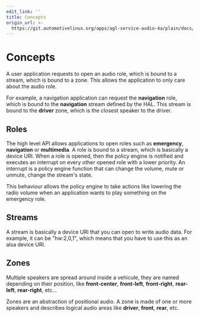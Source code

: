 ```yaml
---
edit_link: ''
title: Concepts
origin_url: >-
  https://git.automotivelinux.org/apps/agl-service-audio-4a/plain/docs/4a-framework/concepts.md?h=flounder
---
```


<!-- WARNING: This file is generated by fetch_docs.js using /home/boron/Documents/AGL/docs-webtemplate/site/_data/tocs/apis_services/flounder/flounder-agl-service-audio-4a-developer-guides-api-services-book.yml -->

# Concepts

A user application requests to open an audio role, which is bound to a stream,
which is bound to a zone. This allows the application to only care about the
audio role.

For example, a navigation application can request the **navigation** role, which
is bound to the **navigation** stream defined by the HAL. This stream is bound
to the **driver** zone, which is the closest speaker to the driver.

## Roles

The high level API allows applications to open roles such as **emergency**,
**navigation** or **multimedia**. A role is bound to a stream, which is
basically a device URI. When a role is opened, then the policy engine is
notified and executes an interrupt on every other opened role with a lower
priority. An interrupt is a policy engine function that can change the volume,
mute or unmute, change the stream's state.

This behaviour allows the policy engine to take actions like lowering the radio
volume when an application wants to play something on the emergency role.

## Streams

A stream is basically a device URI that you can open to write audio data. For
example, it can be "hw:2,0,1", which means that you have to use this as an alsa
device URI.

## Zones

Multiple speakers are spread around inside a vehicule, they are named depending
on their position, like **front-center**, **front-left**, **front-right**,
**rear-left**, **rear-right**, etc...

Zones are an abstraction of positional audio. A zone is made of one or more
speakers and describes logical audio areas like **driver**, **front**, **rear**,
etc.
